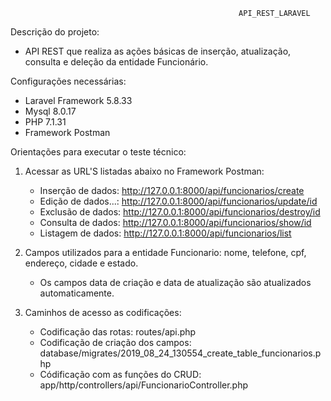                                                       API_REST_LARAVEL 

Descrição do projeto:

- API REST que realiza as ações básicas de inserção, atualização, consulta e deleção da entidade Funcionário. 

Configurações necessárias:

- Laravel Framework 5.8.33
- Mysql 8.0.17 
- PHP 7.1.31
- Framework Postman 

Orientações para executar o teste técnico: 

1) Acessar as URL'S listadas abaixo no Framework Postman: 

    - Inserção de dados: 
    http://127.0.0.1:8000/api/funcionarios/create
    - Edição de dados...: 
    http://127.0.0.1:8000/api/funcionarios/update/id
    - Exclusão de dados: 
    http://127.0.0.1:8000/api/funcionarios/destroy/id
    - Consulta de dados: 
    http://127.0.0.1:8000/api/funcionarios/show/id
    - Listagem de dados: 
    http://127.0.0.1:8000/api/funcionarios/list 
    
2) Campos utilizados para a entidade Funcionario: nome, telefone, cpf, endereço, cidade e estado. 
   - Os campos data de criação e data de atualização são atualizados automaticamente.

3) Caminhos de acesso as codificações: 

   - Codificação das rotas: routes/api.php
   - Codificação de criação dos campos: database/migrates/2019_08_24_130554_create_table_funcionarios.php
   - Códificação com as funções do CRUD: app/http/controllers/api/FuncionarioController.php
  







